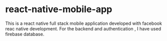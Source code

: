 # react-native-mobile-app
This is a react native full stack mobile application developed with facebook reac native development. For the backend and authentication , I have used firebase database.
